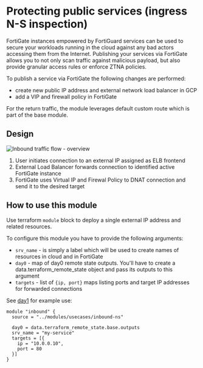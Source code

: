 # Protecting public services (ingress N-S inspection)

FortiGate instances empowered by FortiGuard services can be used to secure your workloads running in the cloud against any bad actors accessing them from the Internet. Publishing your services via FortiGate allows you to not only scan traffic against malicious payload, but also provide granular access rules or enforce ZTNA policies.

To publish a service via FortiGate the following changes are performed:
- create new public IP address and external network load balancer in GCP
- add a VIP and firewall policy in FortiGate

For the return traffic, the module leverages default custom route which is part of the base module.

## Design
![Inbound traffic flow - overview](https://lucid.app/publicSegments/view/320011a7-3790-4b2e-825e-6c5f7101af0b/image.png)

1. User initiates connection to an external IP assigned as ELB frontend
2. External Load Balancer forwards connection to identified active FortiGate instance
3. FortiGate uses Virtual IP and Firewal Policy to DNAT connection and send it to the desired target

## How to use this module
Use terraform `module` block to deploy a single external IP address and related resources.

To configure this module you have to provide the following arguments:
- `srv_name` - is simply a label which will be used to create names of resources in cloud and in FortiGate
- `day0` - map of day0 remote state outputs. You'll have to create a data.terraform_remote_state object and pass its outputs to this argument
- `targets` - list of `{ip, port}` maps listing ports and target IP addresses for forwarded connections

See [day1](../../../day1/) for example use:

```
module "inbound" {
  source = "../modules/usecases/inbound-ns"

  day0 = data.terraform_remote_state.base.outputs
  srv_name = "my-service"
  targets = [{
    ip = "10.0.0.10",
    port = 80
  }]
}
```
